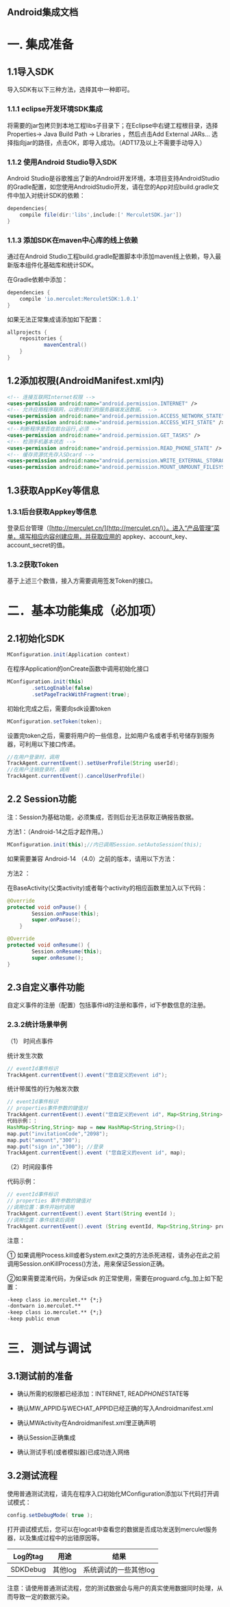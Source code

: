 ## Android集成文档

# 一. 集成准备

## 1.1导入SDK

导入SDK有以下三种方法，选择其中一种即可。

### 1.1.1  eclipse开发环境SDK集成

将需要的jar包拷贝到本地工程libs子目录下；在Eclipse中右键工程根目录，选择 Properties-> Java Build Path -> Libraries ，然后点击Add External JARs... 选择指向jar的路径，点击OK，即导入成功。（ADT17及以上不需要手动导入）

### 1.1.2 使用Android Studio导入SDK

Android Studio是谷歌推出了新的Android开发环境，本项目支持AndroidStudio的Gradle配置，如您使用AndroidStudio开发，请在您的App对应build.gradle文件中加入对统计SDK的依赖：

```groovy
dependencies{
	compile file(dir:'libs',include:[' MerculetSDK.jar'])
}
```

### 1.1.3  添加SDK在maven中心库的线上依赖

通过在Android Studio工程build.gradle配置脚本中添加maven线上依赖，导入最新版本组件化基础库和统计SDK。

在Gradle依赖中添加：

```groovy
dependencies {
	compile 'io.merculet:MerculetSDK:1.0.1'
}
```

如果无法正常集成请添加如下配置：

```groovy
allprojects {
    repositories {
            mavenCentral()     
    }
}
```

##

## 1.2添加权限(AndroidManifest.xml内)

```xml
<!-- 连接互联网Internet权限 -->
<uses-permission android:name="android.permission.INTERNET" />
<!-- 允许应用程序联网，以便向我们的服务器端发送数据。 -->
<uses-permission android:name="android.permission.ACCESS_NETWORK_STATE" />
<uses-permission android:name="android.permission.ACCESS_WIFI_STATE" />
<!--判断程序是否在前台运行,必须 -->
<uses-permission android:name="android.permission.GET_TASKS" />
<!-- 检测手机基本状态 -->
<uses-permission android:name="android.permission.READ_PHONE_STATE" />
<!-- 缓存资源优先存入SDcard -->
<uses-permission android:name="android.permission.WRITE_EXTERNAL_STORAGE" />
<uses-permission android:name="android.permission.MOUNT_UNMOUNT_FILESYSTEMS" />  
```

## 1.3获取AppKey等信息

### 1.3.1后台获取Appkey等信息

登录后台管理（[http://merculet.cn/](http://merculet.cn/)）。进入“产品管理”菜单，填写相应内容创建应用，并获取应用的
appkey、account_key、account_secret的值。

### 1.3.2获取Token

基于上述三个数值，接入方需要调用签发Token的接口。



# 二．基本功能集成（必加项）

## 2.1初始化SDK


```java
MConfiguration.init(Application context)
```

在程序Application的onCreate函数中调用初始化接口

```java
MConfiguration.init(this)
        .setLogEnable(false)
        .setPageTrackWithFragment(true);
```

初始化完成之后，需要向sdk设置token

```java
MConfiguration.setToken(token);
```

设置完token之后，需要将用户的一些信息，比如用户名或者手机号储存到服务器，可利用以下接口传递。

```java
//在用户登录时，调用
TrackAgent.currentEvent().setUserProfile(String userId);
//在用户注销登录时，调用
TrackAgent.currentEvent().cancelUserProfile()
```

## 2.2 Session功能

注：Session为基础功能，必须集成，否则后台无法获取正确报告数据。

方法1：（Android-14之后才起作用。）

```java
MConfiguration.init(this);//内已调用Session.setAutoSession(this);
```


如果需要兼容 Android-14 （4.0）之前的版本，请用以下方法：

方法2 ：

在BaseActivity(父类activity)或者每个activity的相应函数里加入以下代码：

```java
@Override
protected void onPause() {
        Session.onPause(this);
        super.onPause();
    }

@Override
protected void onResume() {
        Session.onResume(this);
        super.onResume();
}
```


## 2.3自定义事件功能

自定义事件的注册（配置）包括事件id的注册和事件，id下参数信息的注册。

### 2.3.2统计场景举例

（1） 时间点事件

统计发生次数

```java
// eventId事件标识
TrackAgent.currentEvent().event("您自定义的event id");
```

统计带属性的行为触发次数

```java
// eventId事件标识
// properties事件参数的键值对
TrackAgent.currentEvent().event("您自定义的event id", Map<String,String>);
代码示例：：
HashMap<String,String> map = new HashMap<String,String>();
map.put("invitationCode","2098");
map.put("amount","300");
map.put("sign in","300"); //登录
TrackAgent.currentEvent().event ("您自定义的event id", map);
```

（2）时间段事件

代码示例：

```java
// eventId事件标识
// properties 事件参数的键值对
//调用位置：事件开始时调用
TrackAgent.currentEvent().event Start(String eventId );
//调用位置：事件结束后调用
TrackAgent.currentEvent().event (String eventId, Map<String,String> properties);
```



注意：

① 如果调用Process.kill或者System.exit之类的方法杀死进程，请务必在此之前调用Session.onKillProcess()方法，用来保证Session正确。

②如果需要混淆代码，为保证sdk 的正常使用，需要在proguard.cfg_加上如下配置：

```xml
-keep class io.merculet.** {*;}
-dontwarn io.merculet.**
-keep class io.merculet.** {*;}
-keep public enum
```



# 三．测试与调试

## 3.1测试前的准备

* 确认所需的权限都已经添加：INTERNET, READ*PHONE*STATE等

* 确认MW_APPID与WECHAT_APPID已经正确的写入Androidmanifest.xml

* 确认MWActivity在Androidmanifest.xml里正确声明

* 确认Session正确集成

* 确认测试手机(或者模拟器)已成功连入网络

## 3.2测试流程

使用普通测试流程，请先在程序入口初始化MConfiguration添加以下代码打开调试模式：

```java
config.setDebugMode( true );  
```

打开调试模式后，您可以在logcat中查看您的数据是否成功发送到merculet服务器，以及集成过程中的出错原因等。

| Log的tag  | 用途    | 结果           |
| -------- | ----- | ------------ |
| SDKDebug | 其他log | 系统调试的一些其他log |

注意：请使用普通测试流程，您的测试数据会与用户的真实使用数据同时处理，从而导致一定的数据污染。
